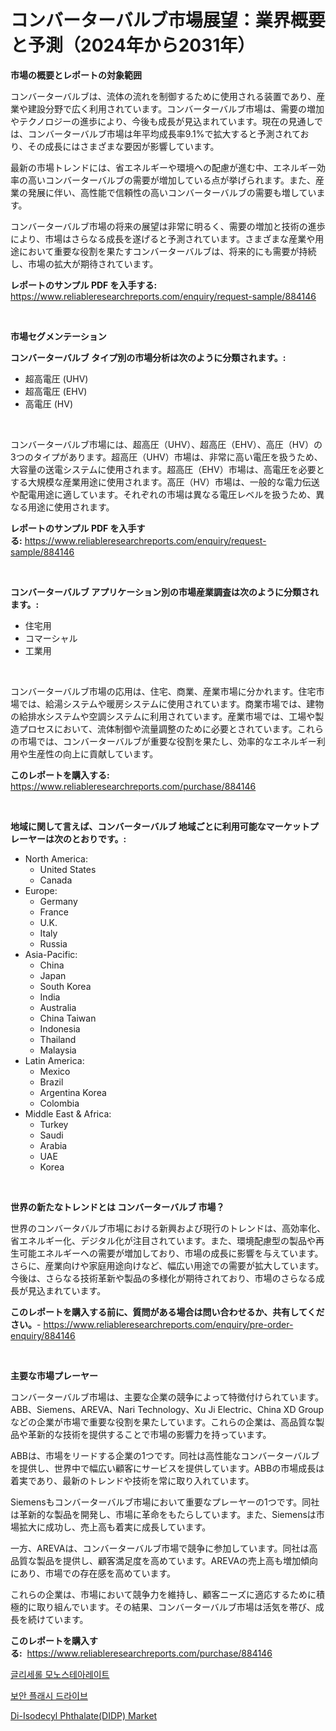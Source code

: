 <p><h1>コンバーターバルブ市場展望：業界概要と予測（2024年から2031年）</h1></p><p><strong>市場の概要とレポートの対象範囲</strong></p>
<p><p>コンバーターバルブは、流体の流れを制御するために使用される装置であり、産業や建設分野で広く利用されています。コンバーターバルブ市場は、需要の増加やテクノロジーの進歩により、今後も成長が見込まれています。現在の見通しでは、コンバーターバルブ市場は年平均成長率9.1%で拡大すると予測されており、その成長にはさまざまな要因が影響しています。</p><p>最新の市場トレンドには、省エネルギーや環境への配慮が進む中、エネルギー効率の高いコンバーターバルブの需要が増加している点が挙げられます。また、産業の発展に伴い、高性能で信頼性の高いコンバーターバルブの需要も増しています。</p><p>コンバーターバルブ市場の将来の展望は非常に明るく、需要の増加と技術の進歩により、市場はさらなる成長を遂げると予測されています。さまざまな産業や用途において重要な役割を果たすコンバーターバルブは、将来的にも需要が持続し、市場の拡大が期待されています。</p></p>
<p><strong>レポートのサンプル PDF を入手する:</strong> <a href="https://www.reliableresearchreports.com/enquiry/request-sample/884146">https://www.reliableresearchreports.com/enquiry/request-sample/884146</a></p>
<p>&nbsp;</p>
<p><strong>市場セグメンテーション</strong></p>
<p><strong>コンバーターバルブ タイプ別の市場分析は次のように分類されます。:</strong></p>
<p><ul><li>超高電圧 (UHV)</li><li>超高電圧 (EHV)</li><li>高電圧 (HV)</li></ul></p>
<p>&nbsp;</p>
<p><p>コンバーターバルブ市場には、超高圧（UHV）、超高圧（EHV）、高圧（HV）の3つのタイプがあります。超高圧（UHV）市場は、非常に高い電圧を扱うため、大容量の送電システムに使用されます。超高圧（EHV）市場は、高電圧を必要とする大規模な産業用途に使用されます。高圧（HV）市場は、一般的な電力伝送や配電用途に適しています。それぞれの市場は異なる電圧レベルを扱うため、異なる用途に使用されます。</p></p>
<p><strong>レポートのサンプル PDF を入手する:</strong>&nbsp;<a href="https://www.reliableresearchreports.com/enquiry/request-sample/884146">https://www.reliableresearchreports.com/enquiry/request-sample/884146</a></p>
<p>&nbsp;</p>
<p><strong> コンバーターバルブ アプリケーション別の市場産業調査は次のように分類されます。:</strong></p>
<p><ul><li>住宅用</li><li>コマーシャル</li><li>工業用</li></ul></p>
<p>&nbsp;</p>
<p><p>コンバーターバルブ市場の応用は、住宅、商業、産業市場に分かれます。住宅市場では、給湯システムや暖房システムに使用されています。商業市場では、建物の給排水システムや空調システムに利用されています。産業市場では、工場や製造プロセスにおいて、流体制御や流量調整のために必要とされています。これらの市場では、コンバーターバルブが重要な役割を果たし、効率的なエネルギー利用や生産性の向上に貢献しています。</p></p>
<p><strong>このレポートを購入する:</strong>&nbsp; <a href="https://www.reliableresearchreports.com/purchase/884146">https://www.reliableresearchreports.com/purchase/884146</a></p>
<p>&nbsp;</p>
<p><strong>地域に関して言えば、コンバーターバルブ 地域ごとに利用可能なマーケットプレーヤーは次のとおりです。:</strong></p>
<p><ul>
    <li>
        North America:
        <ul>
            <li>United States</li>
            <li>Canada</li>
        </ul>
    </li>
    <li>
        Europe:
        <ul>
            <li>Germany</li>
            <li>France</li>
            <li>U.K.</li>
            <li>Italy</li>
            <li>Russia</li>
        </ul>
    </li>
    <li>
        Asia-Pacific:
        <ul>
            <li>China</li>
            <li>Japan</li>
            <li>South Korea</li>
            <li>India</li>
            <li>Australia</li>
            <li>China Taiwan</li>
            <li>Indonesia</li>
            <li>Thailand</li>
            <li>Malaysia</li>
        </ul>
    </li>
    <li>
        Latin America:
        <ul>
            <li>Mexico</li>
            <li>Brazil</li>
            <li>Argentina Korea</li>
            <li>Colombia</li>
        </ul>
    </li>
    <li>
        Middle East & Africa:
        <ul>
            <li>Turkey</li>
            <li>Saudi</li>
            <li>Arabia</li>
            <li>UAE</li>
            <li>Korea</li>
        </ul>
    </li>
    </ul></p>
<p>&nbsp;</p>
<p><strong>世界の新たなトレンドとは コンバーターバルブ 市場？</strong></p>
<p><p>世界のコンバータバルブ市場における新興および現行のトレンドは、高効率化、省エネルギー化、デジタル化が注目されています。また、環境配慮型の製品や再生可能エネルギーへの需要が増加しており、市場の成長に影響を与えています。さらに、産業向けや家庭用途向けなど、幅広い用途での需要が拡大しています。今後は、さらなる技術革新や製品の多様化が期待されており、市場のさらなる成長が見込まれています。</p></p>
<p><strong>このレポートを購入する前に、質問がある場合は問い合わせるか、共有してください。</strong>- <a href="https://www.reliableresearchreports.com/enquiry/pre-order-enquiry/884146">https://www.reliableresearchreports.com/enquiry/pre-order-enquiry/884146</a></p>
<p>&nbsp;</p>
<p><strong>主要な市場プレーヤー</strong></p>
<p><p>コンバーターバルブ市場は、主要な企業の競争によって特徴付けられています。ABB、Siemens、AREVA、Nari Technology、Xu Ji Electric、China XD Groupなどの企業が市場で重要な役割を果たしています。これらの企業は、高品質な製品や革新的な技術を提供することで市場の影響力を持っています。</p><p>ABBは、市場をリードする企業の1つです。同社は高性能なコンバーターバルブを提供し、世界中で幅広い顧客にサービスを提供しています。ABBの市場成長は着実であり、最新のトレンドや技術を常に取り入れています。</p><p>Siemensもコンバーターバルブ市場において重要なプレーヤーの1つです。同社は革新的な製品を開発し、市場に革命をもたらしています。また、Siemensは市場拡大に成功し、売上高も着実に成長しています。</p><p>一方、AREVAは、コンバーターバルブ市場で競争に参加しています。同社は高品質な製品を提供し、顧客満足度を高めています。AREVAの売上高も増加傾向にあり、市場での存在感を高めています。</p><p>これらの企業は、市場において競争力を維持し、顧客ニーズに適応するために積極的に取り組んでいます。その結果、コンバーターバルブ市場は活気を帯び、成長を続けています。</p></p>
<p><strong>このレポートを購入する:</strong>&nbsp;&nbsp;<a href="https://www.reliableresearchreports.com/purchase/884146">https://www.reliableresearchreports.com/purchase/884146</a></p>
<p><p><a href="https://medium.com/@travisohan56562023/%EA%B8%80%EB%A6%AC%EC%84%B8%EB%A1%A4-%EB%AA%A8%EB%85%B8%EC%8A%A4%ED%85%8C%EC%95%84%EB%A0%88%EC%9D%B4%ED%8A%B8-%EC%8B%9C%EC%9E%A5-%EA%B7%9C%EB%AA%A8-%EC%8B%9C%EC%9E%A5-%EC%A0%84%EB%A7%9D-%EB%B0%8F-%EC%8B%9C%EC%9E%A5-%EC%98%88%EC%B8%A1-2024%EB%85%84%EB%B6%80%ED%84%B0-2031%EB%85%84-b04c119f0b43">글리세롤 모노스테아레이트</a></p><p><a href="https://medium.com/@pyscho67867/%EB%B3%B4%EC%95%88-%ED%94%8C%EB%9E%98%EC%8B%9C-%EB%93%9C%EB%9D%BC%EC%9D%B4%EB%B8%8C-%EC%8B%9C%EC%9E%A5-%EC%A0%84%EB%A7%9D-%EC%82%B0%EC%97%85-%EA%B0%9C%EC%9A%94-%EB%B0%8F-%EC%98%88%EC%B8%A1-2024%EB%85%84%EB%B6%80%ED%84%B0-2031%EB%85%84%EA%B9%8C%EC%A7%80-182c9369b221">보안 플래시 드라이브</a></p><p><a href="https://cedar-agate-3da.notion.site/Di-Isodecyl-Phthalate-DIDP-Market-Research-Report-Reveals-The-Latest-Trends-And-Opportunities-of-th-98271c46d496445f9a2db59609bfa68d">Di-Isodecyl Phthalate(DIDP) Market</a></p></p>